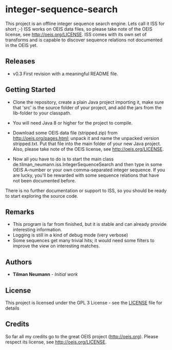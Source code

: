 # integer-sequence-search

This project is an offline integer sequence search engine. Lets call it ISS for short ;-)
ISS works on OEIS data files, so please take note of the OEIS license, see http://oeis.org/LICENSE.
ISS comes with its own set of transforms and is capable to discover sequence relations not documented in the OEIS yet.


## Releases

* v0.3 First revision with a meaningful README file.


## Getting Started

* Clone the repository, create a plain Java project importing it, make sure that 'src' is the source folder of your project, and add the jars from the lib-folder to your classpath. 

* You will need Java 8 or higher for the project to compile.

* Download some OEIS data file (stripped.zip) from http://oeis.org/pages.html; unpack it and name the unpacked version stripped.txt.
Put that file into the main folder of your new Java project. Also, please take note of the OEIS license, see http://oeis.org/LICENSE.

* Now all you have to do is to start the main class de.tilman_neumann.iss.IntegerSequenceSearch and then type in some
OEIS A-number or your own comma-separated integer sequence. If you are lucky, you'll be rewarded with some sequence relations
that have not been documented before.

There is no further documentation or support to ISS, so you should be ready to start exploring the source code.


## Remarks

* This program is far from finished, but it is stable and can already provide interesting information.
* Logging is still in a kind of debug mode (very verbose)
* Some sequences get many trivial hits; it would need some filters to improve the view on interesting matches.


## Authors

* **Tilman Neumann** - *Initial work*


## License

This project is licensed under the GPL 3 License - see the [LICENSE](LICENSE) file for details


## Credits

So far all my credits go to the great OEIS project (http://oeis.org).
Please respect its license, see http://oeis.org/LICENSE.
